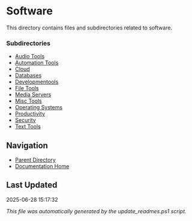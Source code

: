 # Software

This directory contains files and subdirectories related to software.

### Subdirectories
- [Audio Tools](./audio_tools/)
- [Automation Tools](./automation_tools/)
- [Cloud](./cloud/)
- [Databases](./databases/)
- [Developmentools](./development_tools/)
- [File Tools](./file_tools/)
- [Media Servers](./media_servers/)
- [Misc Tools](./misc_tools/)
- [Operating Systems](./operating_systems/)
- [Productivity](./productivity/)
- [Security](./security/)
- [Text Tools](./text_tools/)

## Navigation

- [Parent Directory](../)
- [Documentation Home](../../)

## Last Updated

2025-06-28 15:17:32

*This file was automatically generated by the update_readmes.ps1 script.*


